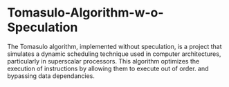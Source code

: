 # Tomasulo-Algorithm-w-o-Speculation
The Tomasulo algorithm, implemented without speculation, is a project that simulates a dynamic scheduling technique used in computer architectures, particularly in superscalar processors. This algorithm optimizes the execution of instructions by allowing them to execute out of order. and bypassing data dependancies.

